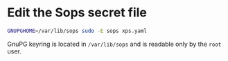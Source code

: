# Edit the Sops secret file

```bash
GNUPGHOME=/var/lib/sops sudo -E sops xps.yaml
```

GnuPG keyring is located in `/var/lib/sops` and is readable only by the `root` user.
